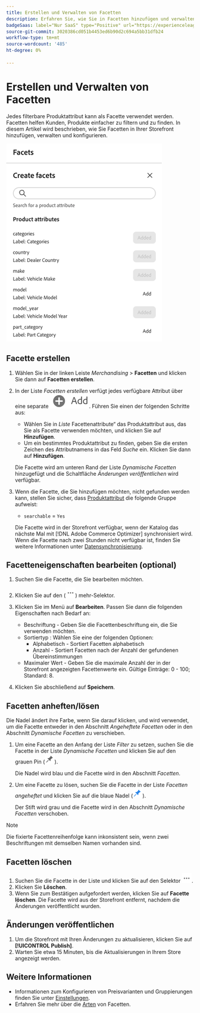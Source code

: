 ```yaml
---
title: Erstellen und Verwalten von Facetten
description: Erfahren Sie, wie Sie in Facetten hinzufügen und verwalten [!DNL Adobe Commerce Optimizer].
badgeSaas: label="Nur SaaS" type="Positive" url="https://experienceleague.adobe.com/de/docs/commerce/user-guides/product-solutions" tooltip="Gilt nur für Adobe Commerce as a Cloud Service- und Adobe Commerce Optimizer-Projekte (von Adobe verwaltete SaaS-Infrastruktur)."
source-git-commit: 3020386cd051b4453ed6b90d2c694a5bb31dfb24
workflow-type: tm+mt
source-wordcount: '485'
ht-degree: 0%

---
```


# Erstellen und Verwalten von Facetten

Jedes filterbare Produktattribut kann als Facette verwendet werden. Facetten helfen Kunden, Produkte einfacher zu filtern und zu finden. In diesem Artikel wird beschrieben, wie Sie Facetten in Ihrer Storefront hinzufügen, verwalten und konfigurieren.

![Facette erstellen](../../assets/create-facet.png)

## Facette erstellen

1. Wählen Sie in der linken Leiste _Merchandising_ > **Facetten** und klicken Sie dann auf **Facetten erstellen**.
1. In der Liste *Facetten erstellen* verfügt jedes verfügbare Attribut über eine separate ![Hinzufügen](../../assets/btn-add.png). Führen Sie einen der folgenden Schritte aus:

   - Wählen Sie in *Liste* Facettenattribute“ das Produktattribut aus, das Sie als Facette verwenden möchten, und klicken Sie auf **Hinzufügen**.
   - Um ein bestimmtes Produktattribut zu finden, geben Sie die ersten Zeichen des Attributnamens in das Feld *Suche* ein. Klicken Sie dann auf **Hinzufügen**.

   Die Facette wird am unteren Rand der Liste *Dynamische Facetten* hinzugefügt und die Schaltfläche *Änderungen veröffentlichen* wird verfügbar.

1. Wenn die Facette, die Sie hinzufügen möchten, nicht gefunden werden kann, stellen Sie sicher, dass [Produktattribut](https://developer-stage.adobe.com/commerce/services/composable-catalog/data-ingestion/api-reference/#operation/createProductMetadata) die folgende Gruppe aufweist:

   - `searchable` = `Yes`

   Die Facette wird in der Storefront verfügbar, wenn der Katalog das nächste Mal mit [!DNL Adobe Commerce Optimizer] synchronisiert wird. Wenn die Facette nach zwei Stunden nicht verfügbar ist, finden Sie weitere Informationen unter [Datensynchronisierung](../../setup/data-sync.md).

## Facetteneigenschaften bearbeiten (optional)

1. Suchen Sie die Facette, die Sie bearbeiten möchten.
1. Klicken Sie auf den (![Mehr-Selektor](../../assets/btn-more.png)) mehr-Selektor.
1. Klicken Sie im Menü auf **Bearbeiten**. Passen Sie dann die folgenden Eigenschaften nach Bedarf an:

   - Beschriftung - Geben Sie die Facettenbeschriftung ein, die Sie verwenden möchten.
   - Sortiertyp : Wählen Sie eine der folgenden Optionen:
      - Alphabetisch - Sortiert Facetten alphabetisch
      - Anzahl - Sortiert Facetten nach der Anzahl der gefundenen Übereinstimmungen
   - Maximaler Wert - Geben Sie die maximale Anzahl der in der Storefront angezeigten Facettenwerte ein. Gültige Einträge: 0 - 100; Standard: 8.

1. Klicken Sie abschließend auf **Speichern**.

## Facetten anheften/lösen

Die Nadel ändert ihre Farbe, wenn Sie darauf klicken, und wird verwendet, um die Facette entweder in den Abschnitt *Angeheftete Facetten* oder in den Abschnitt *Dynamische Facetten* zu verschieben.

1. Um eine Facette an den Anfang der Liste *Filter* zu setzen, suchen Sie die Facette in der Liste *Dynamische Facetten* und klicken Sie auf den grauen Pin (![Pin-Auswahl](../../assets/btn-pin-gray.png)).

   Die Nadel wird blau und die Facette wird in den Abschnitt *Facetten*.

1. Um eine Facette zu lösen, suchen Sie die Facette in der Liste *Facetten angeheftet* und klicken Sie auf die blaue Nadel (![Nadel-Selektor](../../assets/btn-pin-blue.png)).

   Der Stift wird grau und die Facette wird in den Abschnitt *Dynamische Facetten* verschoben.

>[!NOTE]
>
>Die fixierte Facettenreihenfolge kann inkonsistent sein, wenn zwei Beschriftungen mit demselben Namen vorhanden sind.

## Facetten löschen

1. Suchen Sie die Facette in der Liste und klicken Sie auf den Selektor ![Weitere Auswahl](../../assets/btn-more.png).
1. Klicken Sie **Löschen**.
1. Wenn Sie zum Bestätigen aufgefordert werden, klicken Sie auf **Facette löschen**.
Die Facette wird aus der Storefront entfernt, nachdem die Änderungen veröffentlicht wurden.

## Änderungen veröffentlichen

1. Um die Storefront mit Ihren Änderungen zu aktualisieren, klicken Sie auf **[!UICONTROL Publish]**.
1. Warten Sie etwa 15 Minuten, bis die Aktualisierungen in Ihrem Store angezeigt werden.

## Weitere Informationen

- Informationen zum Konfigurieren von Preisvarianten und Gruppierungen finden Sie unter [Einstellungen](../../settings.md).
- Erfahren Sie mehr über die [Arten](type.md) von Facetten.
